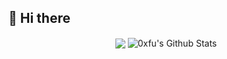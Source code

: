 ## 👋 Hi there

<p align="center">
  <img align="center" src="https://github-readme-stats.vercel.app/api/top-langs/?username=xMevan&hide_langs_below=1&theme=default&line_height=27&layout=compact&hide=c" />
  <img align="center" src="https://github-readme-stats.vercel.app/api?username=xMevan&show_icons=true&count_private=true&include_all_commits=true&line_height=21" alt="0xfu's Github Stats" />
</p>
